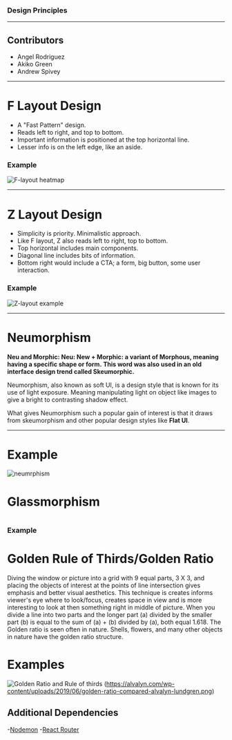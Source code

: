 ### Design Principles

<hr/>

## Contributors

- Angel Rodriguez
- Akiko Green
- Andrew Spivey

---

# F Layout Design

<ul>
<li>A "Fast Pattern" design.</li>
<li>Reads left to right, and top to bottom.</li>
<li>Important information is positioned at the top horizontal line.</li>
<li>Lesser info is on the left edge, like an aside.</li>
</ul>

### Example

![F-layout heatmap](https://99designs-blog.imgix.net/blog/wp-content/uploads/2016/07/heatmap-eye-tracking.jpg?auto=format&q=60&fit=max&w=930)

---

# Z Layout Design

<ul>
<li>Simplicity is priority. Minimalistic approach.</li>
<li>Like F layout, Z also reads left to right, top to bottom.</li>
<li>Top horizontal includes main components.</li>
<li>Diagonal line includes bits of information.</li>
<li>Bottom right would include a CTA; a form, big button, some user interaction.</li>
</ul>

### Example

![Z-layout example](https://storage.googleapis.com/website-production/uploads/2017/01/z-pattern-traffic-light-media.jpg)

---

# Neumorphism
**Neu and Morphic: Neu: New + Morphic: a variant of Morphous, meaning having a specific shape or form. This word was also used in an old interface design trend called Skeumorphic.**

Neumorphism, also known as soft UI, is a design style that is known for its use of light exposure. Meaning manipulating light on object like images to give a bright to contrasting shadow effect. 

What gives Neumorphism such a popular gain of interest is that it draws from skeumorphism and other popular design styles like **Flat UI**.
<hr>

# Example

![neumrphism](https://assets.justinmind.com/wp-content/uploads/2020/04/what-is-neumorphism.png)

<h1>Glassmorphism<h1>

<h3>Example<h3>

# Golden Rule of Thirds/Golden Ratio
Diving the window or picture into a grid with 9 equal parts, 3 X 3,
and placing the objects of interest at the points of line intersection gives emphasis
and better visual aesthetics. This technique is creates informs viewer's eye where to look/focus,
creates space in view and is more interesting to look at then something right in middle of picture.
When you divide a line into two parts and the longer part (a) divided by the smaller part (b) is equal to the sum of (a) + (b) divided by (a), both equal 1.618.
The Golden ratio is seen often in nature. Shells, flowers, and many other objects
in nature have the golden ratio structure.


# Examples
![Golden Ratio and Rule of thirds](https://expertphotography.com/wp-content/uploads/2019/02/golden-ratio-vs-rule-of-thirds-12.jpg)
(https://alvalyn.com/wp-content/uploads/2019/06/golden-ratio-compared-alvalyn-lundgren.png)


## Additional Dependencies

-[Nodemon](https://nodemon.io/) -[React Router](https://reactrouter.com/web/guides/quick-start)
